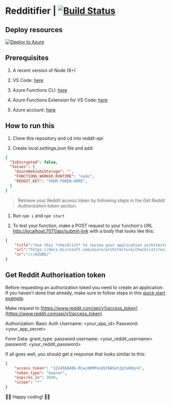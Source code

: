 # Redditifier | [![Build Status](https://dev.azure.com/sicotin/sicotin/_apis/build/status/simonaco.reddit-api?branchName=master)](https://dev.azure.com/sicotin/sicotin/_build/latest?definitionId=25&branchName=master)

## Deploy resources

[![Deploy to Azure](https://azuredeploy.net/deploybutton.png)](https://portal.azure.com/#create/Microsoft.Template/uri/https%3A%2F%2Fraw.githubusercontent.com%2Fsimonaco%2Fredditifier%2Fmaster%2Fazuredeploy.json)

## Prerequisites

1. A recent version of Node (8+)

1. VS Code: [here](https://code.visualstudio.com/download/?WT.mc_id=redditfier-github-sicotin)

1. Azure Functions CLI: [here](https://docs.microsoft.com/en-us/azure/azure-functions/functions-run-local?WT.mc_id=redditfier-github-sicotin)  

1. Azure Functions Extension for VS Code: [here](https://marketplace.visualstudio.com/items/?WT.mc_id=redditfier-github-sicotin&itemName=ms-azuretools.vscode-azurefunctions)  

1. Azure account: [here](https://azure.microsoft.com/en-us/free/?wt.mc_id=redditfier-github-sicotin)

## How to run this

1. Clone this repository and cd into *reddit-api*

1. Create *local.settings.json* file and add:

```json
{
  "IsEncrypted": false,
  "Values": {
    "AzureWebJobsStorage": "",
    "FUNCTIONS_WORKER_RUNTIME": "node",
    "REDDIT_KEY": "YOUR-TOKEN-HERE",
  }
}
```

> Retrieve your Reddit access token by following steps in the *Get Reddit Authorisation token* section.

1. Run ```npm i``` and ```npm start```

1. To test your function, make a POST request to your function's URL [http://localhost:7071/api/submit-link](http://localhost:7071/api/submit-link) with a body that looks like this:

```json
{
    "title":"Use this *checklist* to review your application architecture from a *resiliency* standpoint; Application Design, Data Management, Security, Testing & Deployment",
    "url":"https://docs.microsoft.com/azure/architecture/checklist/resiliency",
    "sr":"/r/AZURE/"
}
```

## Get Reddit Authorisation token

Before requesting an authorization toked you need to create an application. If you haven't done that already, make sure to follow steps in this [quick start example](https://github.com/reddit-archive/reddit/wiki/OAuth2-Quick-Start-Example).

Make request to [https://www.reddit.com/api/v1/access_token](https://www.reddit.com/api/v1/access_token)

Authorization: Basic Auth
Username: <your_app_id>
Password: <your_app_secret>

Form Data:
grant_type: password
username: <your_reddit_username>
password: <your_reddit_password>

If all goes well, you should get a response that looks similar to this:

```json
{
    "access_token": "1224568486-RCwzdKMP4zdSt6ASetZpYa80qr4",
    "token_type": "bearer",
    "expires_in": 3600,
    "scope": "*"
}
```

🙋🏼 Happy coding! 🙋🏼
